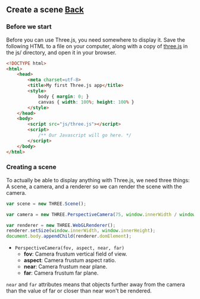 ## Create a scene [Back](./../three.md)

### Before we start

Before you can use Three.js, you need somewhere to display it. Save the following HTML to a file on your computer, along with a copy of [three.js](http://threejs.org/build/three.js) in the js/ directory, and open it in your browser.

```html
<!DOCTYPE html>
<html>
	<head>
		<meta charset=utf-8>
		<title>My first Three.js app</title>
		<style>
			body { margin: 0; }
			canvas { width: 100%; height: 100% }
		</style>
	</head>
	<body>
		<script src="js/three.js"></script>
		<script>
			/** Our Javascript will go here. */
		</script>
	</body>
</html>
```

### Creating a scene

To actually be able to display anything with Three.js, we need three things: A scene, a camera, and a renderer so we can render the scene with the camera.

```js
var scene = new THREE.Scene();

var camera = new THREE.PerspectiveCamera(75, window.innerWidth / window.innerHeight, 0.1, 1000);

var renderer = new THREE.WebGLRenderer();
renderer.setSize(window.innerWidth, window.innerHeight);
document.body.appendChild(renderer.domElement);
```

- `PerspectiveCamera(fov, aspect, near, far)`
    - **fov**: Camera frustum vertical field of view.
    - **aspect**: Camera frustum aspect ratio.
    - **near**: Camera frustum near plane.
    - **far**: Camera frustum far plane.

`near` and `far` attributes means that objects further away from the camera than the value of far or closer than near won't be rendered.